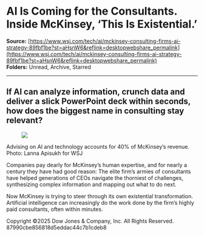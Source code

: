 # AI Is Coming for the Consultants. Inside McKinsey, ‘This Is Existential.’

**Source:** [https://www.wsj.com/tech/ai/mckinsey-consulting-firms-ai-strategy-89fbf1be?st=aHsnW6&reflink=desktopwebshare_permalink](https://www.wsj.com/tech/ai/mckinsey-consulting-firms-ai-strategy-89fbf1be?st=aHsnW6&reflink=desktopwebshare_permalink)  
**Folders:** Unread, Archive, Starred  

---

<div><div><div><div><h2>If AI can analyze information, crunch data and deliver a slick PowerPoint deck within seconds, how does the biggest name in consulting stay relevant?</h2></div></div></div><article><div><section><div><figure><picture><img src="https://images.wsj.net/im-975866?width=700&amp;size=1.501&amp;pixel_ratio=1.5"></picture></figure><figcaption><span>Advising on AI and technology accounts for 40% of McKinsey’s revenue.</span> <span><span>Photo: </span>Lanna Apisukh for WSJ</span></figcaption></div><p>Companies pay dearly for McKinsey’s human expertise, and for nearly a century they have had good reason: The elite firm’s armies of consultants have helped generations of CEOs navigate the thorniest of challenges, synthesizing complex information and mapping out what to do next.</p><p>Now McKinsey is trying to steer through its own existential transformation. Artificial intelligence can increasingly do the work done by the firm’s highly paid consultants, often within minutes. </p></section><p>Copyright ©2025 Dow Jones &amp; Company, Inc. All Rights Reserved. 87990cbe856818d5eddac44c7b1cdeb8</p></div></article></div>